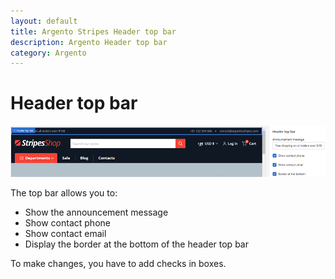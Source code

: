 ```yaml
---
layout: default
title: Argento Stripes Header top bar
description: Argento Header top bar
category: Argento
---
```


# Header top bar

![Argento Stripes Header Top bar](/images/shopify/header-top-bar.png)

The top bar allows you to:

 - Show the announcement message
 - Show contact phone
 - Show contact email
 - Display the border at the bottom of the header top bar

To make changes, you have to add checks in boxes.
